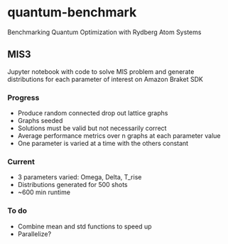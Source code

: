 # quantum-benchmark
Benchmarking Quantum Optimization with Rydberg Atom Systems

## MIS3
Jupyter notebook with code to solve MIS problem and generate distributions for each parameter of interest on Amazon Braket SDK

### Progress
- Produce random connected drop out lattice graphs
- Graphs seeded
- Solutions must be valid but not necessarily correct
- Average performance metrics over n graphs at each parameter value
- One parameter is varied at a time with the others constant

### Current
- 3 parameters varied: Omega, Delta, T_rise
- Distributions generated for 500 shots
- ~600 min runtime

### To do
- Combine mean and std functions to speed up
- Parallelize?
